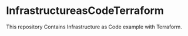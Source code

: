 # InfrastructureasCodeTerraform
This repository Contains Infrastructure as Code example with Terraform.